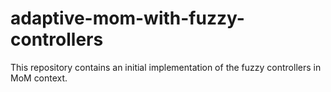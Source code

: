 # adaptive-mom-with-fuzzy-controllers
This repository contains an initial implementation of the fuzzy controllers in MoM context.
